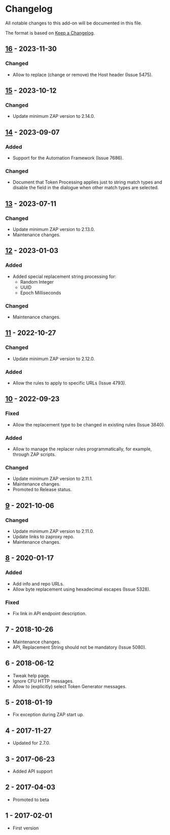 # Changelog
All notable changes to this add-on will be documented in this file.

The format is based on [Keep a Changelog](https://keepachangelog.com/en/1.0.0/).

## [16] - 2023-11-30
### Changed
- Allow to replace (change or remove) the Host header (Issue 5475).

## [15] - 2023-10-12
### Changed
- Update minimum ZAP version to 2.14.0.

## [14] - 2023-09-07
### Added
- Support for the Automation Framework (Issue 7686).

### Changed
- Document that Token Processing applies just to string match types and disable the field in
the dialogue when other match types are selected.

## [13] - 2023-07-11
### Changed
- Update minimum ZAP version to 2.13.0.
- Maintenance changes.

## [12] - 2023-01-03
### Added
- Added special replacement string processing for:
  - Random Integer
  - UUID
  - Epoch Milliseconds

### Changed
- Maintenance changes.

## [11] - 2022-10-27
### Changed
- Update minimum ZAP version to 2.12.0.

### Added
- Allow the rules to apply to specific URLs (Issue 4793).

## [10] - 2022-09-23
### Fixed
- Allow the replacement type to be changed in existing rules (Issue 3840).

### Added
 - Allow to manage the replacer rules programmatically, for example, through ZAP scripts.

### Changed
- Update minimum ZAP version to 2.11.1.
- Maintenance changes.
- Promoted to Release status.

## [9] - 2021-10-06
### Changed
- Update minimum ZAP version to 2.11.0.
- Update links to zaproxy repo.
- Maintenance changes.

## [8] - 2020-01-17

### Added
 - Add info and repo URLs.
 - Allow byte replacement using hexadecimal escapes (Issue 5328).

### Fixed
 - Fix link in API endpoint description.

## 7 - 2018-10-26

- Maintenance changes.
- API, Replacement String should not be mandatory (Issue 5080).

## 6 - 2018-06-12

- Tweak help page.
- Ignore CFU HTTP messages.
- Allow to (explicitly) select Token Generator messages.

## 5 - 2018-01-19

- Fix exception during ZAP start up.

## 4 - 2017-11-27

- Updated for 2.7.0.

## 3 - 2017-06-23

- Added API support

## 2 - 2017-04-03

- Promoted to beta

## 1 - 2017-02-01

- First version

[16]: https://github.com/zaproxy/zap-extensions/releases/replacer-v16
[15]: https://github.com/zaproxy/zap-extensions/releases/replacer-v15
[14]: https://github.com/zaproxy/zap-extensions/releases/replacer-v14
[13]: https://github.com/zaproxy/zap-extensions/releases/replacer-v13
[12]: https://github.com/zaproxy/zap-extensions/releases/replacer-v12
[11]: https://github.com/zaproxy/zap-extensions/releases/replacer-v11
[10]: https://github.com/zaproxy/zap-extensions/releases/replacer-v10
[9]: https://github.com/zaproxy/zap-extensions/releases/replacer-v9
[8]: https://github.com/zaproxy/zap-extensions/releases/replacer-v8

